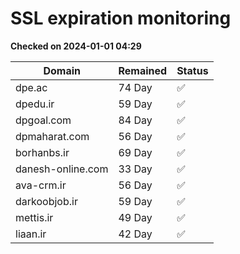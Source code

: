 # SSL expiration monitoring

**Checked on 2024-01-01 04:29**

| Domain | Remained | Status       |
|--------|----------|--------------|
| dpe.ac     | 74 Day   | ✅ |
| dpedu.ir     | 59 Day   | ✅ |
| dpgoal.com     | 84 Day   | ✅ |
| dpmaharat.com     | 56 Day   | ✅ |
| borhanbs.ir     | 69 Day   | ✅ |
| danesh-online.com     | 33 Day   | ✅ |
| ava-crm.ir     | 56 Day   | ✅ |
| darkoobjob.ir     | 59 Day   | ✅ |
| mettis.ir     | 49 Day   | ✅ |
| liaan.ir     | 42 Day   | ✅ |
